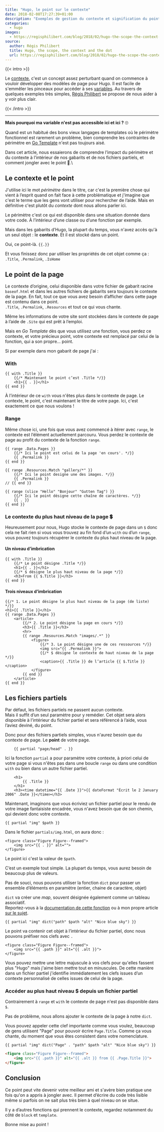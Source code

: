 ```yaml
---
title: "Hugo, le point sur le contexte"
date: 2018-02-08T17:27:39+01:00
description: "Exemples de gestion du contexte et signification du point dans les templates Hugo."
categories:
  - hugo
images:
  - https://regisphilibert.com/blog/2018/02/hugo-the-scope-the-context-and-the-dot/images/featured.png
source:
  author: Régis Philibert
  title: Hugo, the scope, the context and the dot
  url: https://regisphilibert.com/blog/2018/02/hugo-the-scope-the-context-and-the-dot/
---
```


{{< intro >}}

Le [contexte](https://gohugo.io/templates/introduction/#context-aka-the-dot),
c'est un concept assez perturbant quand on commence à vouloir développer des
modèles de page pour Hugo. Il est facile de s'emmêler les pinceaux pour accéder à
ses [variables](https://golang.org/pkg/text/template/#hdr-Variables). Au travers
de quelques exemples très simples, [Régis
Philibert](https://regisphilibert.com/tags/hugo/) se propose de nous aider à y
voir plus clair.

{{< /intro >}}

***

**Mais pourquoi ma variable n'est pas accessible ici et ici ?** 🙄

Quand est un habitué des bons vieux langages de templates où le périmètre
fonctionnel est rarement un problème, bien comprendre les contraintes de
périmètre en [Go Template](https://golang.org/pkg/html/template/) n'est pas
toujours aisé.

Dans cet article, nous essaierons de comprendre l’impact du périmètre et du
contexte à l’intérieur de nos gabarits et de nos fichiers partiels, et comment
jongler avec le point 🤹.\

## Le contexte et le point

J'utilise ici le mot _périmètre_ dans le titre, car c'est la première chose qui
vient à l’esprit quand on fait face à cette problématique et j'imagine que c'est
le terme que les gens vont utiliser pour rechercher de l’aide. Mais en
définitive c'est plutôt du _contexte_ dont nous allons parler ici.

Le périmètre c'est ce qui est disponible dans une situation donnée dans votre
code. À l’intérieur d’une classe ou d’une fonction par exemple.

Mais dans les gabarits d’Hugo, la plupart du temps, vous n'avez accès qu'à un
seul objet : le **contexte**. Et il est stocké dans un point.

Oui, ce point-là. `{{.}}`

Et vous finissez donc par utiliser les propriétés de cet objet comme ça : \
`.Title`, `.Permalink`, `.IsHome`

## Le point de la page

Le contexte d’origine, celui disponible dans votre fichier de gabarit racine
`baseof.html` et dans les autres fichiers de gabarits sera toujours le contexte
de la page. En fait, tout ce que vous avez besoin d’afficher dans cette page est
contenu dans ce point.\
`.Title`, `.Permalink`, `.Resources` et tout ce qui vous chante.

Même les informations de votre site sont stockées dans le contexte de page à
l’aide de `.Site` qui est prêt à l’emploi.

Mais en _Go Template_ dès que vous utilisez une fonction, vous perdez ce
contexte, et votre précieux point, votre contexte est remplacé par celui de la
fonction, qui a son propre… point.

Si par exemple dans mon gabarit de page j'ai :

### With

```go-html-template
{{ with .Title }}
    {{/* Maintenant le point c’est .Title */}}
    <h1>{{ . }}</h1>
{{ end }}
```

À l’intérieur de ce `with` vous n'êtes plus dans le contexte de page. Le
contexte, le point, c'est maintenant le titre de votre page. Ici, c'est
exactement ce que nous voulons !

### Range

Même chose ici, une fois que vous avez commencé à itérer avec `range`, le
contexte est l’élément actuellement parcouru. Vous perdez le contexte de page au
profit du contexte de la fonction `range`.

```go-html-template
{{ range .Data.Pages }}
    {{/* Ici le point est celui de la page 'en cours'. */}}
    {{ .Permalink }}
{{ end }}
```

```go-html-template
{{ range .Resources.Match "gallery/*" }}
    {{/* Ici le point designe une des images. */}}
    {{ .Permalink }}
// {{ end }}
```

```go-html-template
{{ range (slice "Hello" "Bonjour" "Gutten Tag") }}
    {{/* Ici le point désigne cette chaîne de caractères. */}}
    {{ . }}
{{ end }}
```

### Le contexte du plus haut niveau de la page 💲

Heureusement pour nous, Hugo stocke le contexte de page dans un `$` donc cela ne
fait rien si vous vous trouvez au fin fond d’un `with` ou d’un `range`, vous
pouvez toujours récupérer le contexte du plus haut niveau de la page.

#### Un niveau d’imbrication

```go-html-template
{{ with .Title }}
    {{/* Le point désigne .Title */}}
    <h1>{{ . }}</h1>
    {{/* $ désigne le plus haut niveau de la page */}}
    <h3>From {{ $.Title }}</h3>
{{ end }}
```

#### Trois niveaux d’imbrication

```go-html-template
{{/* 1. Le point désigne le plus haut niveau de la page (de liste) */}}
<h1>{{ .Title }}</h1>
{{ range .Data.Pages }}
    <article>
        {{/* 2. Le point désigne la page en cours */}}
        <h3>{{ .Title }}</h3>
        <hr>
        {{ range .Resources.Match "images/.*" }}
            <figure>
                {{/* 3. Le point désigne une de ces ressources */}}
                <img src="{{ .Permalink }}">
                {{/* $ désigne le contexte de haut niveau de la page */}}
                <caption>{{ .Title }} de l’article {{ $.Title }}</caption>
            </figure>
        {{ end }}
    </article>
{{ end }}
```

## Les fichiers partiels

Par défaut, les fichiers partiels ne passent aucun contexte.\
Mais il suffit d’un seul paramètre pour y remédier. Cet objet sera alors disponible
à l’intérieur du fichier partiel et sera référencé à l’aide, vous l’aviez deviné,
du point.

Donc pour des fichiers partiels simples, vous n'aurez besoin que du contexte de
page. Le **point** de votre page.

```go-html-template
    {{ partial "page/head" . }}
```

Ici la fonction `partial` a pour paramètre votre contexte, à priori celui de
votre page si vous n'êtes pas dans une boucle `range` ou dans une condition
`with` ou bien dans un autre fichier partiel.

```go-html-template
    <h1>
        {{ .Title }}
    </h1>
    <h3><time datetime="{{ .Date }}">{{ dateFormat "Écrit le 2 January 2006" .Date }}</time></h3>
```

Maintenant, imaginons que vous écriviez un fichier partiel pour le rendu de
votre image fantaisiste encadrée, vous n'avez besoin que de son chemin, qui
devient donc votre contexte.

```go-html-template
{{ partial "img" $path }}
```

Dans le fichier `partials/img.html`, on aura donc :

```go-html-template
<figure class="Figure Figure--framed">
    <img src="{{ . }}" alt="">
</figure>
```

Le point ici c'est la valeur de `$path`.

C’est un exemple tout simple. La plupart du temps, vous aurez besoin de beaucoup
plus de valeurs.

Pas de souci, nous pouvons utiliser la fonction `dict` pour passer un ensemble
d’éléments en paramètre (entier, chaine de caractère, objet)

`dict` va créer une _map_, souvent désignée également comme un tableau
associatif.\
Reportez-vous à la [documentation de cette fonction](https://gohugo.io/functions/dict)
ou à mon propre article [sur le sujet](https://regisphilibert.com/blog/2017/04/hugo-go-template-translator-explained-understanding/#associative-arrays).

```go-html-template
{{ partial "img" dict("path" $path "alt" "Nice blue sky") }}
```

Le point va contenir cet objet à l’intérieur du fichier partiel, donc nous
pouvons préfixer nos clefs avec `.`

```go-html-template
<figure class="Figure Figure--framed">
    <img src="{{ .path }}" alt="{{ .alt }}">
</figure>
```

Vous pouvez mettre une lettre majuscule à vos clefs pour qu'elles fassent plus
"Hugo" mais j'aime bien mettre tout en minuscules. De cette manière dans un
fichier partiel j'identifie immédiatement les clefs issues d’un contexte
personnalisé de celles issues de celui de la page.

### Accéder au plus haut niveau $ depuis un fichier partiel

Contrairement à `range` et `with` le contexte de page n'est pas disponible dans
`$`.

Pas de problème, nous allons ajouter le contexte de la page à notre `dict`.

Vous pouvez appeler cette clef importante comme vous voulez, beaucoup de gens
utilisent "Page" pour pouvoir écrire `Page.Title`. Comme ça vous chante, du
moment que vous êtes consistent dans votre nomenclature.

```go-html-template
{{ partial "img" dict("Page" . "path" $path "alt" "Nice blue sky") }}
```

```html
<figure class="Figure Figure--framed">
    <img src="{{ .path }}" alt="{{ .alt }} from {{ .Page.Title }}">
</figure>
```

## Conclusion

Ce point peut vite devenir votre meilleur ami et s'avère bien pratique une fois
qu'on a appris à jongler avec. Il permet d’écrire du code très lisible même si
parfois on ne sait plus très bien à quel niveau on se situe.

Il y a d’autres fonctions qui prennent le contexte, regardez notamment du côté
de `block` et `template`.

Bonne mise au point !

